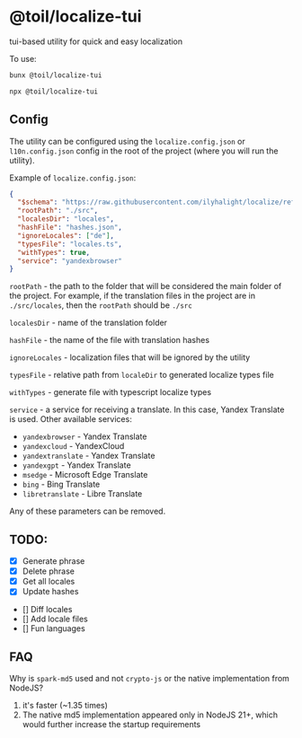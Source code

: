 # @toil/localize-tui

tui-based utility for quick and easy localization

To use:

```bash
bunx @toil/localize-tui
```

```bash
npx @toil/localize-tui
```

## Config

The utility can be configured using the `localize.config.json` or `l10n.config.json` config in the root of the project (where you will run the utility).

Example of `localize.config.json`:

```json
{
  "$schema": "https://raw.githubusercontent.com/ilyhalight/localize/refs/heads/master/schema.json",
  "rootPath": "./src",
  "localesDir": "locales",
  "hashFile": "hashes.json",
  "ignoreLocales": ["de"],
  "typesFile": "locales.ts",
  "withTypes": true,
  "service": "yandexbrowser"
}
```

`rootPath` - the path to the folder that will be considered the main folder of the project. For example, if the translation files in the project are in `./src/locales`, then the `rootPath` should be `./src`

`localesDir` - name of the translation folder

`hashFile` - the name of the file with translation hashes

`ignoreLocales` - localization files that will be ignored by the utility

`typesFile` - relative path from `localeDir` to generated localize types file

`withTypes` - generate file with typescript localize types

`service` - a service for receiving a translate. In this case, Yandex Translate is used. Other available services:

- `yandexbrowser` - Yandex Translate
- `yandexcloud` - YandexCloud
- `yandextranslate` - Yandex Translate
- `yandexgpt` - Yandex Translate
- `msedge` - Microsoft Edge Translate
- `bing` - Bing Translate
- `libretranslate` - Libre Translate

Any of these parameters can be removed.

## TODO:

- [x] Generate phrase
- [x] Delete phrase
- [x] Get all locales
- [x] Update hashes
- [] Diff locales
- [] Add locale files
- [] Fun languages

## FAQ

Why is `spark-md5` used and not `crypto-js` or the native implementation from NodeJS?

1. it's faster (~1.35 times)
2. The native md5 implementation appeared only in NodeJS 21+, which would further increase the startup requirements
